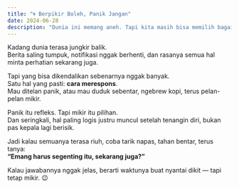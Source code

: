 ```yaml
---
title: "🌀 Berpikir Boleh, Panik Jangan"
date: 2024-06-28
description: "Dunia ini memang aneh. Tapi kita masih bisa memilih bagaimana merespons semuanya."
---
```


Kadang dunia terasa jungkir balik.  
Berita saling tumpuk, notifikasi nggak berhenti, dan rasanya semua hal minta perhatian sekarang juga.

Tapi yang bisa dikendalikan sebenarnya nggak banyak.  
Satu hal yang pasti: **cara merespons**.  
Mau ditelan panik, atau mau duduk sebentar, ngebrew kopi, terus pelan-pelan mikir.

Panik itu refleks. Tapi mikir itu pilihan.  
Dan seringkali, hal paling logis justru muncul setelah tenangin diri, bukan pas kepala lagi berisik.

Jadi kalau semuanya terasa riuh, coba tarik napas, tahan bentar, terus tanya:  
**“Emang harus segenting itu, sekarang juga?”**

Kalau jawabannya nggak jelas, berarti waktunya buat nyantai dikit — tapi tetap mikir. 😉
